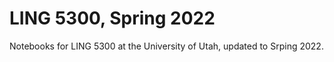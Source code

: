 # LING 5300, Spring 2022

Notebooks for LING 5300 at the University of Utah, updated to Srping 2022.
